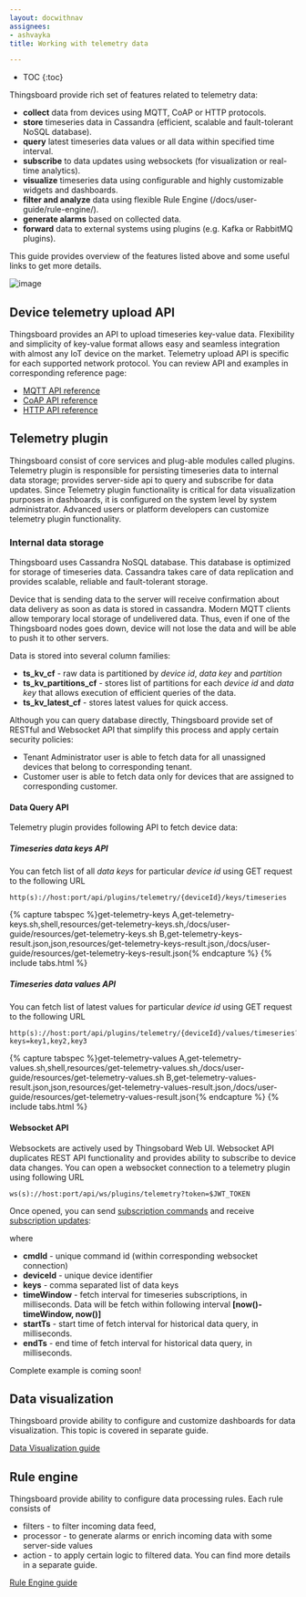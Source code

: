 ```yaml
---
layout: docwithnav
assignees:
- ashvayka
title: Working with telemetry data

---
```


* TOC
{:toc}

Thingsboard provide rich set of features related to telemetry data:

 - **collect** data from devices using MQTT, CoAP or HTTP protocols.
 - **store** timeseries data in Cassandra (efficient, scalable and fault-tolerant NoSQL database).
 - **query** latest timeseries data values or all data within specified time interval.
 - **subscribe** to data updates using websockets (for visualization or real-time analytics).
 - **visualize** timeseries data using configurable and highly customizable widgets and dashboards.
 - **filter and analyze** data using flexible Rule Engine (/docs/user-guide/rule-engine/).
 - **generate alarms** based on collected data.
 - **forward** data to external systems using plugins (e.g. Kafka or RabbitMQ plugins).

This guide provides overview of the features listed above and some useful links to get more details.  

![image](/images/user-guide/telemetry.png)

## Device telemetry upload API

Thingsboard provides an API to upload timeseries key-value data. 
Flexibility and simplicity of key-value format allows easy and seamless integration with almost any IoT device on the market.
Telemetry upload API is specific for each supported network protocol.
You can review API and examples in corresponding reference page:

 - [MQTT API reference](/docs/reference/mqtt-api/#telemetry-upload-api)
 - [CoAP API reference](/docs/reference/coap-api/#telemetry-upload-api)
 - [HTTP API reference](/docs/reference/http-api/#telemetry-upload-api)
  
## Telemetry plugin

Thingsboard consist of core services and plug-able modules called plugins. 
Telemetry plugin is responsible for persisting timeseries data to internal data storage; 
provides server-side api to query and subscribe for data updates. 
Since Telemetry plugin functionality is critical for data visualization purposes in dashboards, it is configured on the system level by system administrator.
Advanced users or platform developers can customize telemetry plugin functionality.

### Internal data storage

Thingsboard uses Cassandra NoSQL database. This database is optimized for storage of timeseries data.
Cassandra takes care of data replication and provides scalable, reliable and fault-tolerant storage.

Device that is sending data to the server will receive confirmation about data delivery as soon as data is stored in cassandra.
Modern MQTT clients allow temporary local storage of undelivered data. 
Thus, even if one of the Thingsboard nodes goes down, device will not lose the data and will be able to push it to other servers. 

Data is stored into several column families:
  
  - **ts_kv_cf** - raw data is partitioned by *device id*, *data key* and *partition*
  - **ts_kv_partitions_cf** - stores list of partitions for each *device id* and *data key* that allows execution of efficient queries of the data.
  - **ts_kv_latest_cf** - stores latest values for quick access.
  
Although you can query database directly, Thingsboard provide set of RESTful and Websocket API that simplify this process and apply certain security policies:
 
 - Tenant Administrator user is able to fetch data for all unassigned devices that belong to corresponding tenant.
 - Customer user is able to fetch data only for devices that are assigned to corresponding customer.
  
#### Data Query API

Telemetry plugin provides following API to fetch device data:

##### Timeseries data keys API

You can fetch list of all *data keys* for particular *device id* using GET request to the following URL  
 
```shell
http(s)://host:port/api/plugins/telemetry/{deviceId}/keys/timeseries
```

{% capture tabspec %}get-telemetry-keys
A,get-telemetry-keys.sh,shell,resources/get-telemetry-keys.sh,/docs/user-guide/resources/get-telemetry-keys.sh
B,get-telemetry-keys-result.json,json,resources/get-telemetry-keys-result.json,/docs/user-guide/resources/get-telemetry-keys-result.json{% endcapture %}
{% include tabs.html %}

##### Timeseries data values API

You can fetch list of latest values for particular *device id* using GET request to the following URL  
 
```shell
http(s)://host:port/api/plugins/telemetry/{deviceId}/values/timeseries?keys=key1,key2,key3
```

{% capture tabspec %}get-telemetry-values
A,get-telemetry-values.sh,shell,resources/get-telemetry-values.sh,/docs/user-guide/resources/get-telemetry-values.sh
B,get-telemetry-values-result.json,json,resources/get-telemetry-values-result.json,/docs/user-guide/resources/get-telemetry-values-result.json{% endcapture %}
{% include tabs.html %}

#### Websocket API

Websockets are actively used by Thingsobard Web UI. Websocket API duplicates REST API functionality and provides ability to subscribe to device data changes.
You can open a websocket connection to a telemetry plugin using following URL

```shell
ws(s)://host:port/api/ws/plugins/telemetry?token=$JWT_TOKEN
```

Once opened, you can send 
[subscription commands](https://github.com/thingsboard/thingsboard/blob/master/extensions/extensions-core/src/main/java/org/thingsboard/server/extensions/core/plugin/telemetry/cmd/TelemetryPluginCmdsWrapper.java) 
and receive 
[subscription updates](https://github.com/thingsboard/thingsboard/blob/master/extensions/extensions-core/src/main/java/org/thingsboard/server/extensions/core/plugin/telemetry/sub/SubscriptionUpdate.java):

where 

 - **cmdId** - unique command id (within corresponding websocket connection)
 - **deviceId** - unique device identifier
 - **keys** - comma separated list of data keys
 - **timeWindow** - fetch interval for timeseries subscriptions, in milliseconds. Data will be fetch within following interval **[now()-timeWindow, now()]**
 - **startTs** - start time of fetch interval for historical data query, in milliseconds.
 - **endTs** - end time of fetch interval for historical data query, in milliseconds.
 
Complete example is coming soon!

## Data visualization

Thingsboard provide ability to configure and customize dashboards for data visualization. 
This topic is covered in separate guide.    
<p><a href="/docs/user-guide/visualization" class="button">Data Visualization guide</a></p>

## Rule engine

Thingsboard provide ability to configure data processing rules. 
Each rule consists of

 - filters - to filter incoming data feed, 
 - processor - to generate alarms or enrich incoming data with some server-side values
 - action - to apply certain logic to filtered data.
You can find more details in a separate guide.    
<p><a href="/docs/user-guide/rule-engine" class="button">Rule Engine guide</a></p>
    
